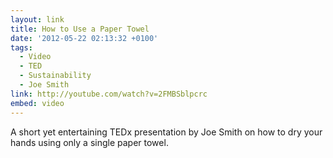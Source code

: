 ```yaml
---
layout: link
title: How to Use a Paper Towel
date: '2012-05-22 02:13:32 +0100'
tags:
  - Video
  - TED
  - Sustainability
  - Joe Smith
link: http://youtube.com/watch?v=2FMBSblpcrc
embed: video
---
```

A short yet entertaining TEDx presentation by Joe Smith on how to dry your hands using only a single paper towel.
